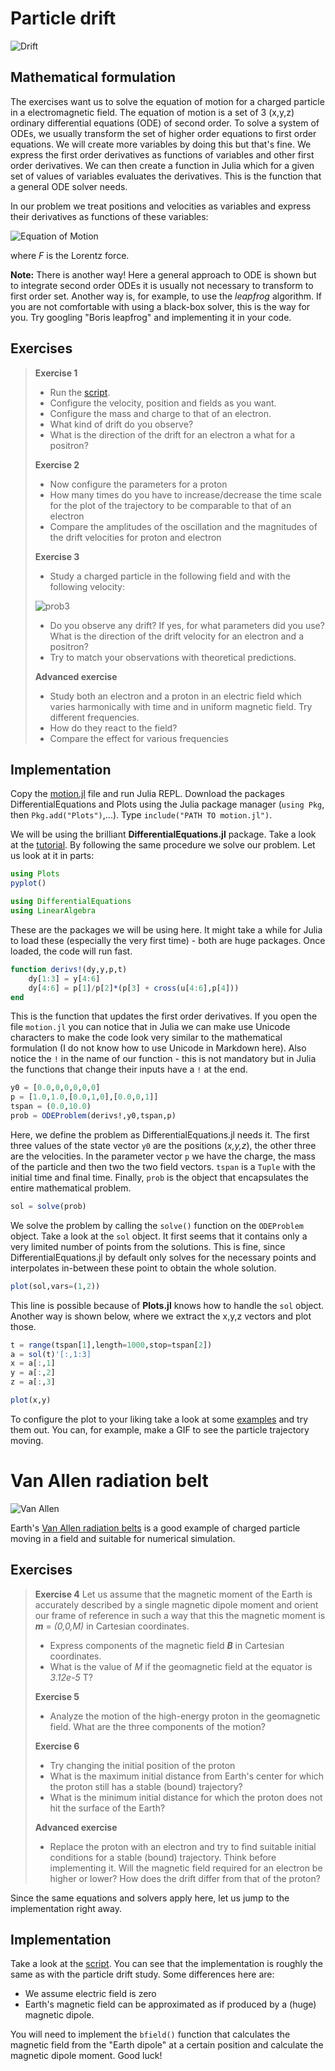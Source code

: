 # Particle drift

![Drift](https://github.com/tungli/F5170-python/blob/master/3_Motion/drift.svg)

## Mathematical formulation

The exercises want us to solve the equation of motion for a charged particle in a electromagnetic field.
The equation of motion is a set of 3 (x,y,z) ordinary differential equations (ODE) of second order.
To solve a system of ODEs, we usually transform the set of higher order equations to first order equations.  We will create more variables by doing this but that's fine.
We express the first order derivatives as functions of variables and other first order derivatives.
We can then create a function in Julia which for a given set of values of variables evaluates the derivatives.
This is the function that a general ODE solver needs.

In our problem we treat positions and velocities as variables and express their derivatives as functions of these variables:

![Equation of Motion](http://mathurl.com/yaan82k2.png)

where *F* is the Lorentz force.

**Note:** There is another way! Here a general approach to ODE is shown but to integrate second order ODEs it is usually not necessary to transform to first order set. 
Another way is, for example, to use the *leapfrog* algorithm. 
If you are not comfortable with using a black-box solver, this is the way for you. Try googling "Boris leapfrog" and implementing it in your code.

## Exercises

>  **Exercise 1**
>  * Run the [script](https://github.com/tungli/F5170-python/blob/master/3_Motion/motion.py).  
>  * Configure the velocity, position and fields as you want.  
>  * Configure the mass and charge to that of an electron.  
>  * What kind of drift do you observe?  
>  * What is the direction of the drift for an electron a what for a positron?  
>  
>  **Exercise 2**
>  * Now configure the parameters for a proton
>  * How many times do you have to increase/decrease the time scale for the plot of the trajectory to be comparable to that of an electron
>  * Compare the amplitudes of the oscillation and the magnitudes of the drift velocities for proton and electron
>  
>  **Exercise 3**
>  * Study a charged particle in the following field and with the following velocity:
>  
> ![prob3](http://mathurl.com/ycp4a5wj.png)
>  
>  * Do you observe any drift? If yes, for what parameters did you use? What is the direction of the drift velocity for an electron and a positron?
>  * Try to match your observations with theoretical predictions.
>  
>  **Advanced exercise**
>  * Study both an electron and a proton in an electric field which varies harmonically with time and in uniform magnetic field. Try different frequencies.
>  * How do they react to the field?
>  * Compare the effect for various frequencies 


## Implementation
Copy the [motion.jl](https://github.com/tungli/F5170-julia/blob/master/3_Motion/motion.jl) file and run Julia REPL.
Download the packages DifferentialEquations and Plots using the Julia package manager (`using Pkg`, then `Pkg.add("Plots")`,...).
Type `include("PATH TO motion.jl")`.

We will be using the brilliant **DifferentialEquations.jl** package.
Take a look at the [tutorial](http://docs.juliadiffeq.org/latest/tutorials/ode_example.html#Defining-Parameterized-Functions-1).
By following the same procedure we solve our problem. Let us look at it in parts:
```julia
using Plots
pyplot()

using DifferentialEquations
using LinearAlgebra
```
These are the packages we will be using here.
It might take a while for Julia to load these (especially the very first time) - both are huge packages.
Once loaded, the code will run fast.

```julia
function derivs!(dy,y,p,t)
    dy[1:3] = y[4:6]
    dy[4:6] = p[1]/p[2]*(p[3] + cross(u[4:6],p[4]))
end
```
This is the function that updates the first order derivatives. If you open the file `motion.jl` you can notice that in Julia we can make use Unicode characters to make the code look very similar to the mathematical formulation (I do not know how to use Unicode in Markdown here).
Also notice the `!` in the name of our function - this is not mandatory but in Julia the functions that change their inputs have a `!` at the end.

```julia
y0 = [0.0,0,0,0,0,0]
p = [1.0,1.0,[0.0,1,0],[0.0,0,1]]
tspan = (0.0,10.0)
prob = ODEProblem(derivs!,y0,tspan,p)
```
Here, we define the problem as DifferentialEquations.jl needs it.
The first three values of the state vector `y0` are the positions (*x,y,z*), the other three are the velocities.
In the parameter vector `p` we have the charge, the mass of the particle and then two the two field vectors.
`tspan` is a `Tuple` with the initial time and final time.
Finally, `prob` is the object that encapsulates the entire mathematical problem.

```julia
sol = solve(prob)
```
We solve the problem by calling the `solve()` function on the `ODEProblem` object.
Take a look at the `sol` object.
It first seems that it contains only a very limited number of points from the solutions.
This is fine, since DifferentialEquations.jl by default only solves for the necessary points and interpolates in-between these point to obtain the whole solution.

```julia
plot(sol,vars=(1,2))
```
This line is possible because of **Plots.jl** knows how to handle the `sol` object.
Another way is shown below, where we extract the x,y,z vectors and plot those.
```julia
t = range(tspan[1],length=1000,stop=tspan[2])
a = sol(t)'[:,1:3]
x = a[:,1]
y = a[:,2]
z = a[:,3]

plot(x,y)
```
To configure the plot to your liking take a look at some [examples](http://docs.juliaplots.org/latest/) and try them out.
You can, for example, make a GIF to see the particle trajectory moving.

# Van Allen radiation belt

![Van Allen](https://github.com/tungli/F5170-python/blob/master/3_Motion/van_allen.svg)

Earth's [Van Allen radiation belts](https://en.wikipedia.org/wiki/Van_Allen_radiation_belt) is a good example of charged particle moving in a field and suitable for numerical simulation.

## Exercises
>  **Exercise 4**
>  Let us assume that the magnetic moment of the Earth is accurately described by a single magnetic dipole moment and orient our frame of reference in such a way that this the magnetic moment is **_m_** = *(0,0,M)* in Cartesian coordinates.
>  * Express components of the magnetic field **_B_** in Cartesian coordinates.
>  * What is the value of *M* if the geomagnetic field at the equator is *3.12e-5* T?
>
>  **Exercise 5**
>  * Analyze the motion of the high-energy proton in the geomagnetic field. What are the three components of the motion?
>
>  **Exercise 6**
>  * Try changing the initial position of the proton
>  * What is the maximum initial distance from Earth's center for which the proton still has a stable (bound) trajectory?
>  * What is the minimum initial distance for which the proton does not hit the surface of the Earth?
>
>  **Advanced exercise**
>  * Replace the proton with an electron and try to find suitable initial conditions for a stable (bound) trajectory. Think before implementing it. Will the magnetic field required for an electron be higher or lower? How does the drift differ from that of the proton?

Since the same equations and solvers apply here, let us jump to the implementation right away.

## Implementation
Take a look at the [script](https://github.com/tungli/F5170-julia/blob/master/3_Motion/van_allen.jl).
You can see that the implementation is roughly the same as with the particle drift study.
Some differences here are:
 - We assume electric field is zero
 - Earth's magnetic field can be approximated as if produced by a (huge) magnetic dipole.

You will need to implement the `bfield()` function that calculates the magnetic field from the "Earth dipole" at a certain position and calculate the magnetic dipole moment.
Good luck!


